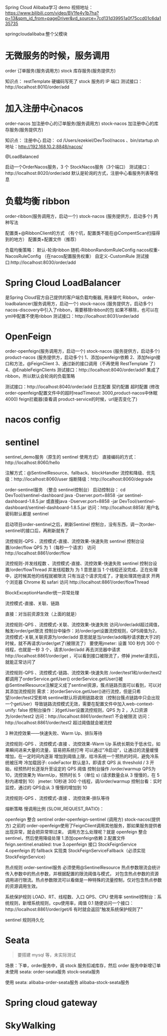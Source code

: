 Spring Cloud Alibaba学习 demo
视频地址：https://www.bilibili.com/video/BV1fe4y1b7ha?p=13&spm_id_from=pageDriver&vd_source=7cd131d39951a0f75ccd01c6da135735

springcloudalibaba:整个父模块

# 无微服务的时候，服务调用
order 订单服务(服务调用方)
stock 库存服务(服务提供方)

知识点：
restTemplate
硬编码写死了 stock 服务的 IP 端口
测试接口：http://localhost:8010/order/add


# 加入注册中心nacos
order-nacos 加注册中心的订单服务(服务调用方)
stock-nacos 加注册中心的库存服务(服务提供方)

知识点：
注册中心
启动：
cd /Users/ezekiel/DevTool/nacos 、bin/startup.sh
地址：http://192.168.10.2:8848/nacos/

@LoadBalanced

启动一个OrderNacos服务，3 个 StockNacos服务（3个端口）
测试接口：http://localhost:8020/order/add
默认是轮询的方式，注册中心看服务列表等信息


# 负载均衡 ribbon 
order-ribbon(服务调用方，启动一个)
stock-nacos (服务提供方，启动多个)
两种写法

配置类+@RibbonClient的方式 （有个坑，配置类不能在@CompentScan扫描得到的地方）
配置类+配置文件（推荐）

负载均衡策略：
默认-轮询ribbon
随机-RibbonRandomRuleConfig
nacos权重-NacosRuleConfig （在nacos配置服务权重）
自定义-CustomRule
测试接口:http://localhost:8030/order/add

# Spring Cloud LoadBalancer
是Spring Cloud官方自己提供的客户端负载均衡器, 用来替代 Ribbon。
order-loadbalancer(服务调用方，启动一个)
stock-nacos (服务提供方，启动多个)
nacos-discovery中引入了ribbon，需要移除ribbon的包 如果不移除，也可以在yml中配置不使用ribbon
测试接口：http://localhost:8031/order/add

# OpenFeign
order-openfeign(服务调用方，启动一个)
stock-nacos (服务提供方，启动多个)
product-nacos (服务提供方，启动多个)
1、添加openfeign依赖
2、添加feign接口和方法，@FeignClient
3、通过新的接口调用（不再使用 RestTemplate 了）
4、@EnableFeignClients
测试接口：http://localhost:8040/order/add1
集成了 ribbon，所以默认会轮询的负载策略

测试接口：http://localhost:8040/order/add
日志配置
契约配置
超时配置 (修改order-openfeign配置文件中的超时readTimeout: 3000,product-nacos中休眠 4000)
feign拦截器(查看调 product-service的时候，url是否变化了)


# nacos config


# sentinel
sentinel_demo服务（原生的 sentinel 使用方式）
直接编码的方式：http://localhost:8060/hello

注解方式：@SentinelResource、fallback、blockHandler
流控和降级、优先级：http://localhost:8060/user
熔断降级：http://localhost:8060/degrade


order-sentinel服务 （整合 sentinel控制台）
启动控制台：
cd DevTool/sentinel-dashboard
java -Dserver.port=8858 -jar sentinel-dashboard-1.8.5.jar
或直接java -Dserver.port=8858 -jar DevTool/sentinel-dashboard/sentinel-dashboard-1.8.5.jar
访问：http://localhost:8858/
用户名密码默认都是 sentinel

启动项目order-sentinel之后，刷新Sentinel 控制台，没有东西，调一次order-sentinel的接口后，再刷新就有了

流控规则-QPS 、流控模式-直接、流控效果-快速失败
sentinel 控制台设置/order/flow QPS 为 1（每秒一个请求）
访问 http://localhost:8861/order/flow

流控规则-并发线程数 、流控模式-直接、流控效果-快速失败
sentinel 控制台设置/order/flowThread 并发线程数为 为 1
意思是当 1 个线程还没完成，正在处理中，这时候其他的线程就被限流
只有当这个请求完成了，才能处理其他请求
开两个浏览器 Chrome 和 safari
访问 http://localhost:8861/order/flowThread

BlockExceptionHandler统一异常处理

流控模式-直接、关联、链路

直接：对当前资源生效（上面的就是）

流控规则-QPS 、流控模式-关联、流控效果-快速失败
访问/order/add超过阈值，触发/order/get限流
控制台中操作：对/order/get设置流控规则，QPS阈值为2，流控模式-关联,关联资源为/order/add
意思就是当/order/add每秒请求数大于2的时候，就不再请求/order/get了(被限流了）
要使用jmeter: 设置 100 秒内 300 个线程，也就是一秒 3 个，请求/order/add
再去浏览器中请求 http://localhost:8861/order/get ，可以看到接口被限流了，停掉 jmeter请求后，就能正常访问了


流控规则-QPS 、流控模式-链路、流控效果-快速失败
/order/test1和/order/test2都调用了orderService.getUser()
orderService.getUser()被@SentinelResource注解定义成了sentinel资源，簇点链路页面可以看到，可以对其添加流控规则
需求：对orderService.getUser()进行流控，但是只希望/order/test2受影响
sentinel默认将调用链路收敛（控制台簇点链路中只会出现一个getUser）导致链路流控模式无效，需要在配置文件中加入web-context-unify: false
控制台操作：对getUser设置流控规则，QPS 为 2 ，入口资源为/order/test2
访问：http://localhost:8861/order/test1 不会被限流
访问：http://localhost:8861/order/test2 超过阈值就会被流控


3 种流控效果——快速失败、Warm Up、排队等待

流控规则-QPS 、流控模式-直接 、流控效果-Warm Up
系统长期处于低水位，如果瞬间进来大量的流量，容易把系统打垮
可以通过"冷启动"，让通过的流量缓慢增加，在一定时间内逐渐 增加到阈值上限，给冷系统一个预热的时间，避免冷系统被压垮
冷加载因子: codeFactor 默认是3，即请求 QPS 从 threshold / 3 开始，经预热时长逐渐升至设定的 QPS 阈值
控制台操作 /order/warmup QPS为 10，流控效果为 WarmUp，预热时长 5 （单位 s)
(请求数量会从 3 慢慢的，在 5 秒内递增到 10）
jmeter: 10秒进 300 个线程，调/order/warmup
控制台看：实时监控，通过的 QPS会从 3 慢慢的增加到 10

流控规则-QPS 、流控模式-直接 、流控效果-排队等待

熔断策略
慢调用比例 (SLOW_REQUEST_RATIO)：

openfeign 整合 sentinel
order-openfeign-sentinel (调用方)
stock-nacos(提供方)
之前的 order-openfeign使用了FeignClient调用其他服务，那如果服务提供者出现异常，就会把异常带过来，
调用方怎么处理呢？就是 openfeign 整合 sentinel，然后使用降级处理
1.添加openfeign依赖
2.配置文件 feign.sentinel.enabled: true
3.openfeign 接口 StockFeignService
4.openfeign 的 fallback 实现类 StockFeignServiceFallback（必须实现StockFeignService）

热点规则
order-sentinel服务
必须使用@SentinelResource
热点参数限流会统计传入参数中的热点参数，并根据配置的限流阈值与模式，
对包含热点参数的资源调用进行限流。热点参数限流可以看做是一种特殊的流量控制，仅对包含热点参数的资源调用生效。

系统保护规则 LOAD、RT、线程数、入口 QPS、CPU 使用率
sentinel控制台：系统规则，新增系统规则，cpu使用率，阈值 0.1
随便访问一个接口：http://localhost:8861/order/get/6 有时就会返回"触发系统保护规则了"

sentinel 规则持久化


# Seata
> 要搭建 mysql 等，未实际测试

场景：下单，order服务中，调 stock 服务扣减库存，然后 order 服务中新增订单
未使用 seata:
order-seata服务
stock-seata服务

使用 seata:
alibaba-order-seata服务
alibaba-stock-seata服务


# Spring cloud gateway


# SkyWalking















